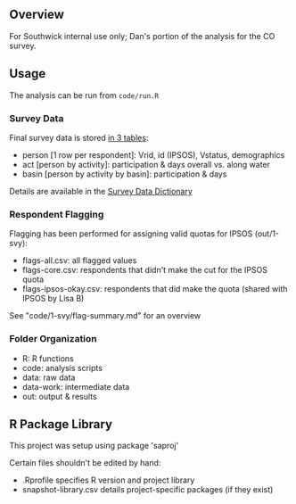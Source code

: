 
## Overview

For Southwick internal use only; Dan's portion of the analysis for the CO survey. 

## Usage

The analysis can be run from `code/run.R`

### Survey Data

Final survey data is stored [in 3 tables]("data-work/1-svy/svy-weight-csv.zip"):

- person [1 row per respondent]: Vrid, id (IPSOS), Vstatus, demographics
- act [person by activity]: participation & days overall vs. along water
- basin [person by activity by basin]: participation & days

Details are available in the [Survey Data Dictionary](https://southwickassociatesinc.sharepoint.com/:x:/s/B4W-19-01/EUfzP3tm7O5Kpim_RuhzFzABWy7W_i-17pSKllDirAeU9g?e=GFT2ZJ)

### Respondent Flagging

Flagging has been performed for assigning valid quotas for IPSOS (out/1-svy):

- flags-all.csv: all flagged values
- flags-core.csv: respondents that didn't make the cut for the IPSOS quota
- flags-ipsos-okay.csv: respondents that did make the quota (shared with IPSOS by Lisa B)

See "code/1-svy/flag-summary.md" for an overview

### Folder Organization

- R: R functions
- code: analysis scripts
- data: raw data
- data-work: intermediate data
- out: output & results

## R Package Library

This project was setup using package 'saproj'

Certain files shouldn't be edited by hand:
- .Rprofile             specifies R version and project library
- snapshot-library.csv  details project-specific packages (if they exist)

